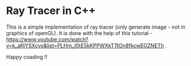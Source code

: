 # Ray Tracer in C++

This is a simple implementation of ray tracer (only generate image - not in graphics of openGL).
It is done with the help of this tutorial - https://www.youtube.com/watch?v=k_aRiYSXcyo&list=PLHm_I0tE5kKPPWXkTTtOn8fkcwEGZNETh .

Happy coading !!
